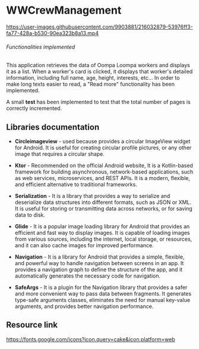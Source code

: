 # WWCrewManagement

https://user-images.githubusercontent.com/9903881/216032879-53976ff3-fa77-428a-b530-90ea323b8a13.mp4

###### Functionalities implemented

This application retrieves the data of Oompa Loompa workers and displays it as a list. When a worker's card is clicked, it displays that worker's detailed information, including full name, age, height, interests, etc... In order to make long texts easier to read, a "Read more" functionality has been implemented.

A small **test** has been implemented to test that the total number of pages is correctly incremented.


## Libraries documentation


* **Circleimageview** - used because provides a circular ImageView widget for Android. It is useful for creating circular profile pictures, or any other image that requires a circular shape.

* **Ktor** - Recommended on the official Android website, It is a Kotlin-based framework for building asynchronous, network-based applications, such as web services, microservices, and REST APIs. It is a modern, flexible, and efficient alternative to traditional frameworks.

* **Serialization** -  It is a library that provides a way to serialize and deserialize data structures into different formats, such as JSON or XML. It is useful for storing or transmitting data across networks, or for saving data to disk.

* **Glide** - It is a popular image loading library for Android that provides an efficient and fast way to display images. It is capable of loading images from various sources, including the internet, local storage, or resources, and it can also cache images for improved performance.

* **Navigation** - It is a library for Android that provides a simple, flexible, and powerful way to handle navigation between screens in an app. It provides a navigation graph to define the structure of the app, and it automatically generates the necessary code for navigation.

* **SafeArgs** - It is a plugin for the Navigation library that provides a safer and more convenient way to pass data between fragments. It generates type-safe arguments classes, eliminates the need for manual key-value arguments, and provides better navigation performance.


## Resource link

https://fonts.google.com/icons?icon.query=cake&icon.platform=web
